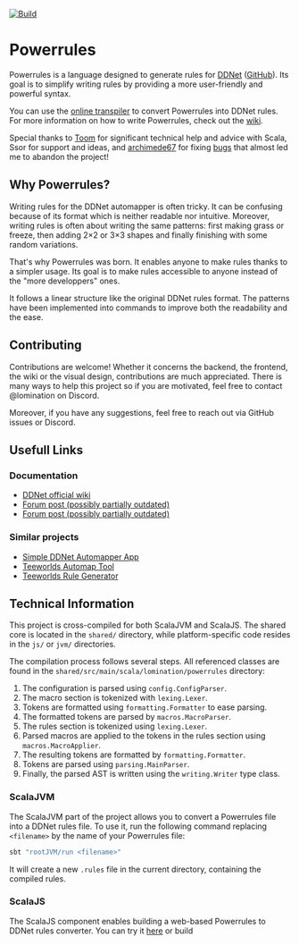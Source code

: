 [![Build](https://github.com/lomination/Powerrules/actions/workflows/build.yaml/badge.svg)](https://github.com/lomination/Powerrules/actions/workflows/build.yaml)

# Powerrules

Powerrules is a language designed to generate rules for [DDNet](https://ddnet.org) ([GitHub](https://github.com/ddnet/ddnet)). Its goal is to simplify writing rules by providing a more user-friendly and powerful syntax.

You can use the [online transpiler](https://lomination.github.io/Powerrules/) to convert Powerrules into DDNet rules. For more information on how to write Powerrules, check out the [wiki](https://github.com/lomination/Powerrules/wiki).

Special thanks to [Toom](https://github.com/To-om) for significant technical help and advice with Scala, Ssor for support and ideas, and [archimede67](https://github.com/archimede67) for fixing [bugs](https://github.com/ddnet/ddnet/issues/8134) that almost led me to abandon the project!

## Why Powerrules?

Writing rules for the DDNet automapper is often tricky. It can be confusing because of its format which is neither readable nor intuitive. Moreover, writing rules is often about writing the same patterns: first making grass or freeze, then adding 2×2 or 3×3 shapes and finally finishing with some random variations.

That's why Powerrules was born. It enables anyone to make rules thanks to a simpler usage. Its goal is to make rules accessible to anyone instead of the "more developpers" ones.

It follows a linear structure like the original DDNet rules format. The patterns have been implemented into commands to improve both the readability and the ease.

## Contributing

Contributions are welcome! Whether it concerns the backend, the frontend, the wiki or the visual design, contributions are much appreciated. There is many ways to help this project so if you are motivated, feel free to contact @lomination on Discord.

Moreover, if you have any suggestions, feel free to reach out via GitHub issues or Discord.

## Usefull Links

### Documentation

- [DDNet official wiki](https://wiki.ddnet.org/wiki/Automapper)
- [Forum post (possibly partially outdated)](https://forum.ddnet.org/viewtopic.php?t=2428)
- [Forum post (possibly partially outdated)](https://www.teeworlds.com/forum/viewtopic.php?pid=92492)

### Similar projects

- [Simple DDNet Automapper App](https://github.com/AssassinTee/SimpleDDNetAutomapper)
- [Teeworlds Automap Tool](https://github.com/ZonsaC/Teeworlds-Automapper)
- [Teeworlds Rule Generator](https://github.com/tw-tooling/tw-rule-generator)

## Technical Information

This project is cross-compiled for both ScalaJVM and ScalaJS. The shared core is located in the `shared/` directory, while platform-specific code resides in the `js/` or `jvm/` directories.

The compilation process follows several steps. All referenced classes are found in the `shared/src/main/scala/lomination/powerrules` directory:
1. The configuration is parsed using `config.ConfigParser`.
2. The macro section is tokenized with `lexing.Lexer`.
3. Tokens are formatted using `formatting.Formatter` to ease parsing.
4. The formatted tokens are parsed by `macros.MacroParser`.
5. The rules section is tokenized using `lexing.Lexer`.
6. Parsed macros are applied to the tokens in the rules section using `macros.MacroApplier`.
7. The resulting tokens are formatted by `formatting.Formatter`.
8. Tokens are parsed using `parsing.MainParser`.
9. Finally, the parsed AST is written using the `writing.Writer` type class.

### ScalaJVM

The ScalaJVM part of the project allows you to convert a Powerrules file into a DDNet rules file. To use it, run the following command replacing `<filename>` by the name of your Powerrules file:

```bash
sbt "rootJVM/run <filename>"
```

It will create a new `.rules` file in the current directory, containing the compiled rules.

### ScalaJS

The ScalaJS component enables building a web-based Powerrules to DDNet rules converter. You can try it [here](https://lomination.github.io/Powerrules/) or build